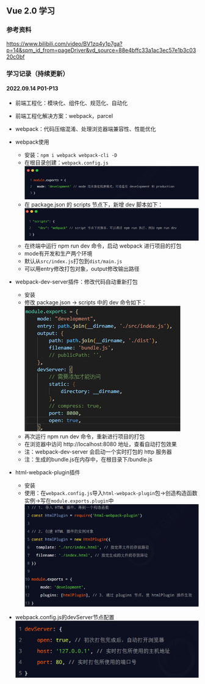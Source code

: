 ## Vue 2.0 学习

### 参考资料 
https://www.bilibili.com/video/BV1zq4y1p7ga?p=14&spm_id_from=pageDriver&vd_source=88e4bffc33a1ac3ec57e1b3c0320c0bf

### 学习记录（持续更新）
#### 2022.09.14 P01-P13
- 前端工程化：模块化、组件化、规范化、自动化
- 前端工程化解决方案：webpack，parcel
- webpack：代码压缩混淆、处理浏览器端兼容性、性能优化
- webpack使用
  - 安装：`npm i webpack webpack-cli -D`
  - 在根目录创建：`webpack.config.js`
   ![](20220914-20220918/images/webpack.config.js.png)
  - 在 package.json 的 scripts 节点下，新增 dev 脚本如下：
   ![](20220914-20220918/images/package.json.png)
  - 在终端中运行 npm run dev 命令，启动 webpack 进行项目的打包
  - mode有开发和生产两个环境
  - 默认从`src/index.js`打包到`dist/main.js`
  - 可以用entry修改打包对象，output修改输出路径

- webpack-dev-server插件：修改代码自动重新打包 
  - 安装
  - 修改 package.json -> scripts 中的 dev 命令如下：
   ![](20220914-20220918/images/webpack-dev-server插件配置.png)
  - 再次运行 npm run dev 命令，重新进行项目的打包
  - 在浏览器中访问 http://localhost:8080 地址，查看自动打包效果
  - 注：webpack-dev-server 会启动一个实时打包的 http 服务器
  - 注：生成的bundle.js在内存中，在根目录下/bundle.js

- html-webpack-plugin插件
  - 安装
  - 使用：在`webpack.config.js`导入`html-webpack-plugin`包->创造构造函数实例->写在`module.exports.plugin`中
   ![](20220914-20220918/images/html-webpack-plugin插件配置.png)

- webpack.config.js的devServer节点配置
 ![](20220914-20220918/images/webpack的devServer节点配置.png) 